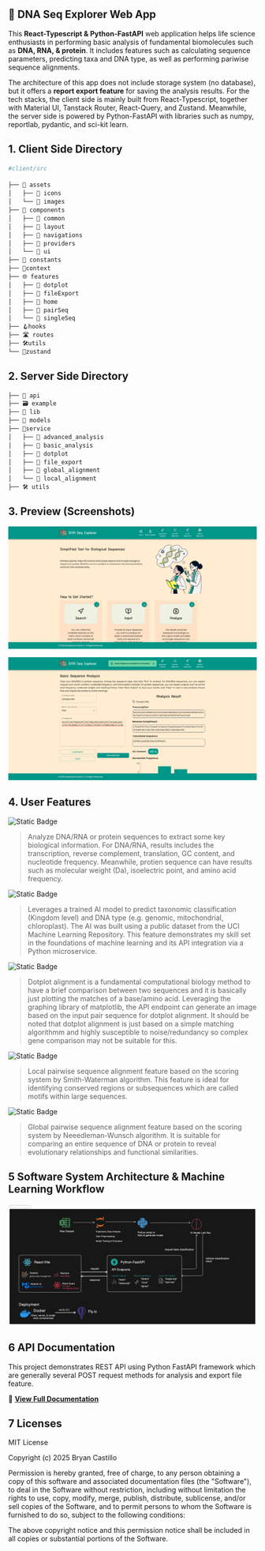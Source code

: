## 🧬 DNA Seq Explorer Web App

This **React-Typescript & Python-FastAPI** web application helps life science enthusiasts in performing basic analysis of fundamental biomolecules such as **DNA, RNA, & protein**. It includes features such as calculating sequence parameters, predicting taxa and DNA type, as well as performing pariwise sequence alignments.

The architecture of this app does not include storage system (no database), but it offers a **report export feature** for saving the analysis results. For the tech stacks, the client side is mainly built from React-Typescript, together with Material UI, Tanstack Router, React-Query, and Zustand. Meanwhile, the server side is powered by Python-FastAPI with libraries such as numpy, reportlab, pydantic, and sci-kit learn.

## 1. Client Side Directory

```bash
#client/src

├── 📸 assets
│   ├── 📂 icons
│   └── 📂 images
├── 🧩 components
│   ├── 📂 common
│   ├── 📂 layout
│   ├── 📂 navigations
│   ├── 📂 providers
│   └── 📂 ui
├── 🔢 constants
├── 📑context
├── 🌐 features
│   ├── 📂 dotplot
│   ├── 📂 fileExport
│   ├── 📂 home
│   ├── 📂 pairSeq
│   └── 📂 singleSeq
├── 🪝hooks
├── 🛣️ routes
├── 🛠️utils
└── 📖zustand

```

## 2. Server Side Directory

```bash
├── 🛜 api
├── 🗃️ example
├── 📖 lib
├── 💾 models
├── 🔬service
│   ├── 📂 advanced_analysis
│   ├── 📂 basic_analysis
│   ├── 📂 dotplot
│   ├── 📂 file_export
│   ├── 📂 global_alignment
│   └── 📂 local_alignment
├── 🛠️ utils

```

## 3. Preview (Screenshots)

![dna-seq-explorer-screenshot-1](preview1.png)

![dna-seq-explorer-screenshot-2](preview2.png)

## 4. User Features

![Static Badge](https://img.shields.io/badge/Basic_Sequence_Analysis-%23006da3?style=flat)

> Analyze DNA/RNA or protein sequences to extract some key biological information. For DNA/RNA, results includes the transcription, reverse complement, translation, GC content, and nucleotide frequency. Meanwhile, protien sequence can have results such as molecular weight (Da), isoelectric point, and amino acid frequency.

![Static Badge](https://img.shields.io/badge/Advanced_Sequence_Analysis-%23006da3?style=flat)

> Leverages a trained AI model to predict taxonomic classification (Kingdom level) and DNA type (e.g. genomic, mitochondrial, chloroplast). The AI was built using a public dataset from the UCI Machine Learning Repository. This feature demonstrates my skill set in the foundations of machine learning and its API integration via a Python microservice.

![Static Badge](https://img.shields.io/badge/Dotplot_Pairwise_Alignment-%23006da3?style=flat)

> Dotplot alignment is a fundamental computational biology method to have a brief comparison between two sequences and it is basically just plotting the matches of a base/amino acid. Leveraging the graphing library of matplotlib, the API endpoint can generate an image based on the input pair sequence for dotplot alignment. It should be noted that dotplot alignment is just based on a simple matching algorithmm and highly susceptible to noise/redundancy so complex gene comparison may not be suitable for this.

![Static Badge](https://img.shields.io/badge/Local_Pairwise_Sequence_Analysis-%23006da3?style=flat)

> Local pairwise sequence alignment feature based on the scoring system by Smith-Waterman algorithm. This feature is ideal for identifying conserved regions or subsequences which are called motifs within large sequences.

![Static Badge](https://img.shields.io/badge/Global_Pairwise_Sequence_Analysis-%23006da3?style=flat)

> Global pairwise sequence alignment feature based on the scoring system by Neeedleman-Wunsch algorithm. It is suitable for comparing an entire sequence of DNA or protein to reveal evolutionary relationships and functional similarities.

## 5 Software System Architecture & Machine Learning Workflow

![dna-seq-explorer-architecture](architecture.png)

## 6 API Documentation

This project demonstrates REST API using Python FastAPI framework which are generally several POST request methods for analysis and export file feature.

📖 **[View Full Documentation](server/docs/index.md)**

## 7 Licenses

MIT License

Copyright (c) 2025 Bryan Castillo

Permission is hereby granted, free of charge, to any person obtaining a copy of this software and associated documentation files (the "Software"), to deal in the Software without restriction, including without limitation the rights to use, copy, modify, merge, publish, distribute, sublicense, and/or sell copies of the Software, and to permit persons to whom the Software is furnished to do so, subject to the following conditions:

The above copyright notice and this permission notice shall be included in all copies or substantial portions of the Software.
